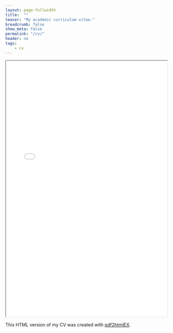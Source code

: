```yaml
---
layout: page-fullwidth
title:  ""
teaser: "My academic curriculum vitae."
breadcrumb: false
show_meta: false
permalink: "/cv/"
header: no
tags:
    - cv
---
```



<iframe src="{{ site.url }}/assets/html/cv.test.html" width="100%" height="800px"></iframe>

This HTML version of my CV was created with 
<a href="http://coolwanglu.github.io/pdf2htmlEX/" target="_blank">pdf2htmlEX</a>.